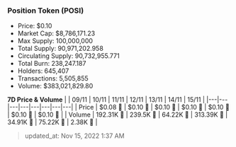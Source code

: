 
  ### Position Token (POSI)
  - Price: $0.10
  - Market Cap: $8,786,171.23
  - Max Supply: 100,000,000
  - Total Supply: 90,971,202.958
  - Circulating Supply: 90,732,955.771
  - Total Burn: 238,247.187
  - Holders: 645,407
  - Transactions: 5,505,855
  - Volume: $383,021,829.80

  **7D Price & Volume**
  | | 09&#x2F;11 | 10&#x2F;11 | 11&#x2F;11 | 12&#x2F;11 | 13&#x2F;11 | 14&#x2F;11 | 15&#x2F;11 |
  |---|---|---|---|---|---|---|---|
  | Price | $0.08 🔻 | $0.10 🚀 | $0.10 🔻 | $0.10 🔻 | $0.10 🚀 | $0.10 🚀 | $0.10 🚀 |
  | Volume | 192.31K 🔻 | 239.5K 🚀 | 64.22K 🔻 | 313.39K 🚀 | 34.91K 🔻 | 75.22K 🚀 | 2.38K 🔻 |

  > updated_at: Nov 15, 2022 1:37 AM
